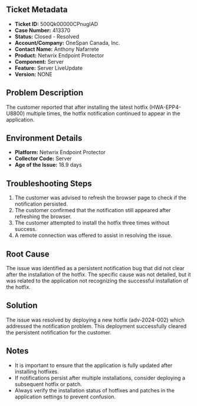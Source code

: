 ## Ticket Metadata
- **Ticket ID:** 500Qk00000CPnugIAD
- **Case Number:** 413370
- **Status:** Closed - Resolved
- **Account/Company:** OneSpan Canada, Inc.
- **Contact Name:** Anthony Nafarrete
- **Product:** Netwrix Endpoint Protector
- **Component:** Server
- **Feature:** Server LiveUpdate
- **Version:** NONE

## Problem Description
The customer reported that after installing the latest hotfix (HWA-EPP4-U8800) multiple times, the hotfix notification continued to appear in the application.

## Environment Details
- **Platform:** Netwrix Endpoint Protector
- **Collector Code:** Server
- **Age of the Issue:** 18.9 days

## Troubleshooting Steps
1. The customer was advised to refresh the browser page to check if the notification persisted.
2. The customer confirmed that the notification still appeared after refreshing the browser.
3. The customer attempted to install the hotfix three times without success.
4. A remote connection was offered to assist in resolving the issue.

## Root Cause
The issue was identified as a persistent notification bug that did not clear after the installation of the hotfix. The specific cause was not detailed, but it was related to the application not recognizing the successful installation of the hotfix.

## Solution
The issue was resolved by deploying a new hotfix (adv-2024-002) which addressed the notification problem. This deployment successfully cleared the persistent notification for the customer.

## Notes
- It is important to ensure that the application is fully updated after installing hotfixes.
- If notifications persist after multiple installations, consider deploying a subsequent hotfix or patch.
- Always verify the installation status of hotfixes and patches in the application settings to prevent confusion.